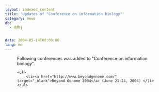 ```yaml
---
layout: indexed_content
title: 'Updates of "Conference on information biology"'
category: news
db:
  - ddbj


date: 2004-05-14T00:00:00
lang: en
---
```


<dd>Following conferences was added to "Conference on information biology".

    <ul>
        <li><a href="http://www.beyondgenome.com/" target="_blank">Beyond Genome 2004</a> (June 21-24, 2004) </li>
    </ul>
</dd>

